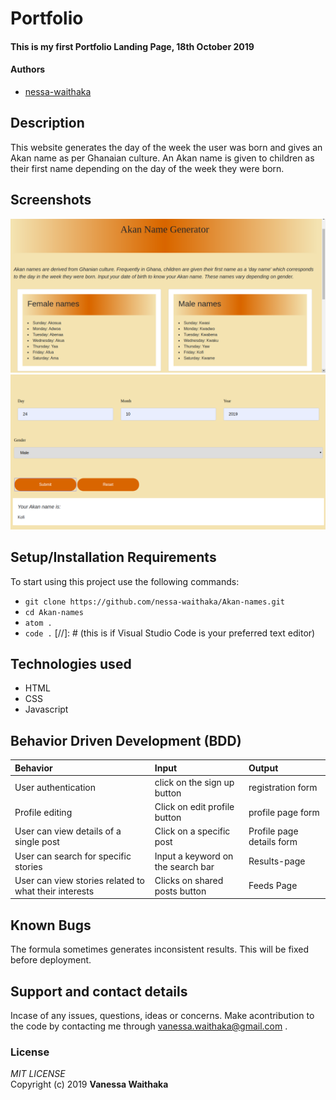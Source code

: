 # Portfolio
#### This is my first Portfolio Landing Page, 18th October 2019
#### Authors
- [nessa-waithaka](https://github.com/nessa-waithaka)
## Description
This website generates the day of the week the user was born and gives an Akan name as per Ghanaian culture. An Akan name is given to children as their first name depending on the day of the week they were born. 
## Screenshots
![SCREENSHOT](images/Screenshot1.png)
![SCREENSHOT](images/Screenshot2.png)
## Setup/Installation Requirements
To start using this project use the following commands:
- `git clone https://github.com/nessa-waithaka/Akan-names.git`
- `cd Akan-names`
- `atom .`
- `code .` [//]: # (this is if Visual Studio Code is your preferred text editor)
## Technologies used
* HTML
* CSS
* Javascript
## Behavior Driven Development (BDD)
| Behavior | Input    | Output   |
| :------------- | :------------- | :------------- |
| User authentication | click on the sign up button  | registration form |
| Profile editing | Click on edit profile button  | profile page form|
| User can view details of a single post | Click on a specific post  | Profile page details form |
| User can search for specific stories | Input a keyword on the search bar | Results-page |
| User can view stories related to what their interests| Clicks on shared posts button| Feeds Page |


## Known Bugs 
The formula sometimes generates inconsistent results. This will be fixed before deployment.
## Support and contact details
Incase of any issues, questions, ideas or concerns.  Make acontribution to the code by contacting me through [vanessa.waithaka@gmail.com](vanessa.waithaka@gmail.com) .
### License
*MIT LICENSE*   
Copyright (c) 2019 **Vanessa Waithaka**